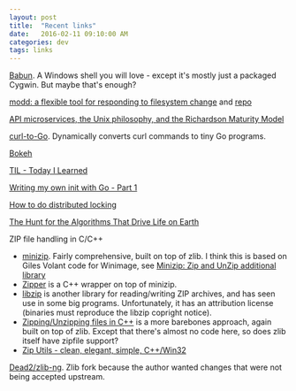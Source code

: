 ```yaml
---
layout: post
title:  "Recent links"
date:   2016-02-11 09:10:00 AM
categories: dev
tags: links
---
```


[Babun](https://babun.github.io/). A Windows shell you will love - except it's mostly just a packaged Cygwin. But maybe that's enough?

[modd: a flexible tool for responding to filesystem change](http://corte.si/posts/modd/announce/index.html) and [repo](https://github.com/cortesi/modd)

[API microservices, the Unix philosophy, and the Richardson Maturity Model](https://medium.com/@chrstphrhrt/microservices-the-unix-philosophy-and-the-richardson-maturity-model-425abed44826#.myo0t8nfz)

[curl-to-Go](https://mholt.github.io/curl-to-go/). Dynamically converts curl commands to tiny Go programs.

[Bokeh](http://bokeh.pydata.org/en/latest/)

[TIL - Today I Learned](https://github.com/jbranchaud/til)

[Writing my own init with Go - Part 1](http://www.mustafaak.in/2016/02/08/writing-my-own-init-with-go.html)

[How to do distributed locking](http://martin.kleppmann.com/2016/02/08/how-to-do-distributed-locking.html)

[The Hunt for the Algorithms That Drive Life on Earth](http://www.wired.com/2016/02/the-hunt-for-the-algorithms-that-drive-life-on-earth/)

ZIP file handling in C/C++

* [minizip](https://github.com/nmoinvaz/minizip). Fairly comprehensive, built on top of zlib. I think this is based on Giles Volant code for Winimage, see [Minizip: Zip and UnZip additional library](http://www.winimage.com/zLibDll/minizip.html)
* [Zipper](https://github.com/sebastiandev/zipper) is a C++ wrapper on top of minizip.
* [libzip](http://www.nih.at/libzip/index.html) is another library for reading/writing ZIP archives, and has seen use in some big programs. Unfortunately, it has an attribution license (binaries must reproduce the libzip copright notice).
* [Zipping/Unzipping files in C++](http://vilipetek.com/2013/11/22/zippingunzipping-files-in-c/) is a more barebones approach, again built on top of zlib. Except that there's almost no code here, so does zlib itself have zipfile support?
* [Zip Utils - clean, elegant, simple, C++/Win32](http://www.codeproject.com/Articles/7530/Zip-Utils-clean-elegant-simple-C-Win)

[Dead2/zlib-ng](https://github.com/Dead2/zlib-ng). Zlib fork because the author wanted changes that were not being accepted upstream.
